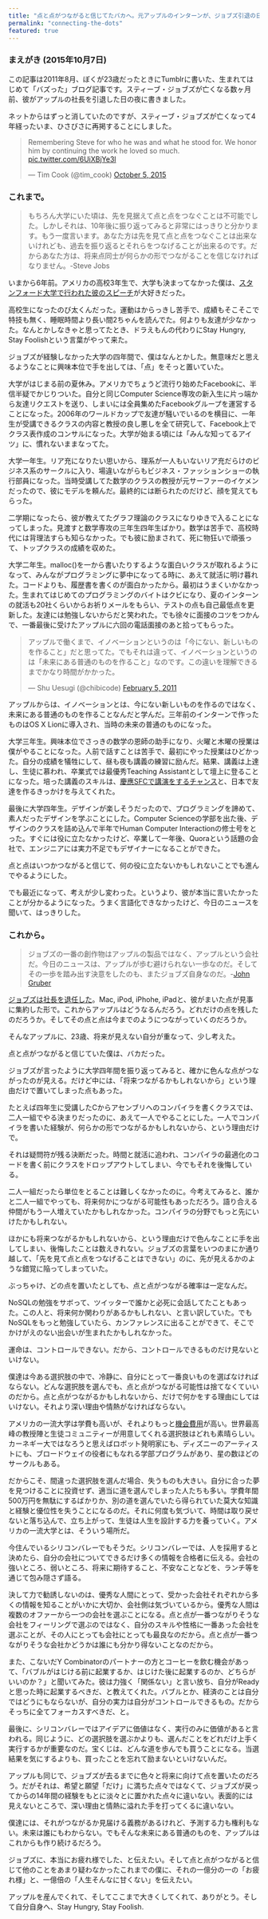 ```yaml
---
title: "点と点がつながると信じてたバカへ。元アップルのインターンが、ジョブズ引退の日に思ったこと。"
permalink: "connecting-the-dots"
featured: true
---
```


### まえがき (2015年10月7日)

この記事は2011年8月、ぼくが23歳だったときにTumblrに書いた、生まれてはじめて「バズった」ブログ記事です。スティーブ・ジョブズが亡くなる数ヶ月前、彼がアップルの社長を引退した日の夜に書きました。

ネットからはずっと消していたのですが、スティーブ・ジョブズが亡くなって4年経ったいま、ひさびさに再掲することにしました。

<blockquote class="twitter-tweet" lang="en"><p lang="en" dir="ltr">Remembering Steve for who he was and what he stood for. We honor him by continuing the work he loved so much. <a href="http://t.co/6UiXBjYe3l">pic.twitter.com/6UiXBjYe3l</a></p>&mdash; Tim Cook (@tim_cook) <a href="https://twitter.com/tim_cook/status/650999329700868096">October 5, 2015</a></blockquote>

### これまで。

> もちろん大学にいた頃は、先を見据えて点と点をつなぐことは不可能でした。しかしそれは、10年後に振り返ってみると非常にはっきりと分かります。もう一度言います。あなた方は先を見て点と点をつなぐことは出来ないけれども、過去を振り返るとそれらをつなげることが出来るのです。だからあなた方は、将来点同士が何らかの形でつながることを信じなければなりません。-Steve Jobs

いまから6年前。アメリカの高校3年生で、大学も決まってなかった僕は、[スタンフォード大学で行われた彼のスピーチ](http://svlifelog.blogspot.com/2009/05/steve-jobs-speech-in-japanese.html)が大好きだった。

高校生になったのび太くんだった。運動はからっきし苦手で、成績もそこそこで特技も無く、睡眠時間より長い間2ちゃんを読んでた。何よりも友達が少なかった。なんとかしなきゃと思ってたとき、ドラえもんの代わりにStay Hungry, Stay Foolishという言葉がやって来た。

ジョブズが経験しなかった大学の四年間で、僕はなんとかした。無意味だと思えるようなことに興味本位で手を出しては、「点」をそっと置いていた。

大学がはじまる前の夏休み。アメリカでちょうど流行り始めたFacebookに、半信半疑でかじりついた。自分と同じComputer Science専攻の新入生に片っ端から友達リクエストを送り、しまいには全員集めたFacebookグループを運営することになった。2006年のワールドカップで友達が騒いでいるのを横目に、一年生が受講できるクラスの内容と教授の良し悪しを全て研究して、Facebook上でクラス表作成のコンサルになった。大学が始まる頃には「みんな知ってるアイツ」に、慣れないままなってた。

大学一年生。リア充になりたい思いから、理系が一人もいないリア充だらけのビジネス系のサークルに入り、場違いながらもビジネス・ファッションショーの執行部員になった。当時受講してた数学のクラスの教授が元サーファーのイケメンだったので、彼にモデルを頼んだ。最終的には断られたのだけど、顔を覚えてもらった。

二学期になったら、彼が教えてたグラフ理論のクラスになりゆきで入ることになってしまった。見渡すと数学専攻の三年生四年生ばかり。数学は苦手で、高校時代には背理法すらも知らなかった。でも彼に励まされて、死に物狂いで頑張って、トップクラスの成績を収めた。

大学二年生。malloc()を一から書いたりするような面白いクラスが取れるようになって、みんながプログラミングに夢中になってる時に、あえて就活に明け暮れた。コードよりも、履歴書を書くのが面白かったから。最初はうまくいかなかった。生まれてはじめてのプログラミングのバイトはクビになり、夏のインターンの就活も20社くらいからお祈りメールをもらい、テストの点も自己最低点を更新した。友達には勉強しないからだと笑われた。でも徐々に面接のコツをつかんで、一番最後に受けたアップルに六回の電話面接のあと拾ってもらった。

<p><blockquote class="twitter-tweet" lang="en"><p>アップルで働くまで、イノベーションというのは「今にない、新しいものを作ること」だと思ってた。でもそれは違って、イノベーションというのは「未来にある普通のものを作ること」なのです。この違いを理解できるまでかなり時間がかかった。</p>&mdash; Shu Uesugi (@chibicode) <a href="https://twitter.com/chibicode/statuses/33769337827368960">February 5, 2011</a></blockquote></p>

アップルからは、イノベーションとは、今にない新しいものを作るのではなく、未来にある普通のものを作ることなんだと学んだ。三年前のインターンで作ったものはOS X Lionに導入され、当時の未来の普通のものになった。

大学三年生。興味本位でさっきの数学の恩師の助手になり、火曜と木曜の授業は僕がやることになった。人前で話すことは苦手で、最初にやった授業はひどかった。自分の成績を犠牲にして、昼も夜も講義の練習に励んだ。結果、講義は上達し、生徒に慕われ、卒業式では最優秀Teaching Assistantとして壇上に登ることになった。培った講義のスキルは、[慶應SFCで講演をするチャンス](http://togetter.com/li/159103)と、日本で友達を作るきっかけを与えてくれた。

最後に大学四年生。デザインが楽しそうだったので、プログラミングを諦めて、素人だったデザインを学ぶことにした。Computer Scienceの学部を出た後、デザインのクラスを詰め込んで半年でHuman Computer Interactionの修士号をとった。すぐには役に立たなかったけど、卒業して一年後、Quoraという話題の会社で、エンジニアには実力不足でもデザイナーになることができた。

点と点はいつかつながると信じて、何の役に立たないかもしれないことでも進んでやるようにした。

でも最近になって、考えが少し変わった。というより、彼が本当に言いたかったことが分かるようになった。うまく言語化できなかったけど、今日のニュースを聞いて、はっきりした。

### これから。

> ジョブズの一番の創作物はアップルの製品ではなく、アップルという会社だ。今日のニュースは、アップルが歩む避けられない一歩なのだ。そしてその一歩を踏み出す決意をしたのも、またジョブズ自身なのだ。-[John Gruber](http://daringfireball.net/2011/08/resigned)

[ジョブズは社長を退任した](http://jp.techcrunch.com/archives/20110824steve-jobs-resigns-from-apple/)。Mac, iPod, iPhohe, iPadと、彼がまいた点が見事に集約した形で。これからアップルはどうなるんだろう。どれだけの点を残したのだろうか。そしてその点と点は今までのようにつながっていくのだろうか。

そんなアップルに、23歳、将来が見えない自分が重なって、少し考えた。

点と点がつながると信じていた僕は、バカだった。

ジョブズが言ったように大学四年間を振り返ってみると、確かに色んな点がつながったのが見える。だけど中には、「将来つながるかもしれないから」という理由だけで置いてしまった点もあった。

たとえば四年生に受講したCからアセンブリへのコンパイラを書くクラスでは、二人一組でやる決まりだったのに、あえて一人でやることにした。一人でコンパイラを書いた経験が、何らかの形でつながるかもしれないから、という理由だけで。

それは疑問符が残る決断だった。時間と就活に追われ、コンパイラの最適化のコードを書く前にクラスをドロップアウトしてしまい、今でもそれを後悔している。

二人一組だったら単位をとることは難しくなかったのに。今考えてみると、誰かと二人一組でやっても、将来何かにつながる可能性もあっただろう。語り合える仲間がもう一人増えていたかもしれなかった。コンパイラの分野でもっと先にいけたかもしれない。

ほかにも将来つながるかもしれないから、という理由だけで色んなことに手を出してしまい、後悔したことは数えきれない。ジョブズの言葉をいつのまにか通り越して、「先を見て点と点をつなげることはできない」のに、先が見えるかのような錯覚に陥ってしまっていた。

ぶっちゃけ、どの点を置いたとしても、点と点がつながる確率は一定なんだ。

NoSQLの勉強をサボって、ツイッターで誰かと必死に会話してたこともあった。この人と、将来何か関わりがあるかもしれない、と言い訳していた。でもNoSQLをもっと勉強していたら、カンファレンスに出ることができて、そこでかけがえのない出会いが生まれたかもしれなかった。

運命は、コントロールできない。だから、コントロールできるものだけ見ないといけない。

僕達は今ある選択肢の中で、冷静に、自分にとって一番良いものを選ばなければならない。どんな選択肢を選んでも、点と点がつながる可能性は捨てなくていいのだから。点と点がつながるかもしれないから、だけで何かをする理由にしてはいけない。それより深い理由や情熱がなければならない。

アメリカの一流大学は学費も高いが、それよりもっと[機会費用](http://ja.wikipedia.org/wiki/%E6%A9%9F%E4%BC%9A%E8%B2%BB%E7%94%A8)が高い。世界最高峰の教授陣と生徒コミュニティーが用意してくれる選択肢はどれも素晴らしい。カーネギー大ではなろうと思えばロボット発明家にも、ディズニーのアーティストにも、ブロードウェイの役者にもなれる学部プログラムがあり、星の数ほどのサークルもある。

だからこそ、間違った選択肢を選んだ場合、失うものも大きい。自分に合った夢を見つけることに投資せず、適当に道を選んでしまった人たちも多い。学費年間500万円を無駄にするばかりか、別の道を選んでいたら得られていた莫大な知識と経験と優位性を失うことになるのだ。それに何度も気づいて、時間は取り戻せないと落ち込んで、立ち上がって、生徒は人生を設計する力を養っていく。アメリカの一流大学とは、そういう場所だ。

今住んでいるシリコンバレーでもそうだ。シリコンバレーでは、人を採用すると決めたら、自分の会社についてできるだけ多くの情報を合格者に伝える。会社の強いところ、弱いところ、将来に期待すること、不安なことなどを、ランチ等を通じて包み隠さず語る。

決して力で勧誘しないのは、優秀な人間にとって、受かった会社それぞれから多くの情報を知ることがいかに大切か、会社側は気づいているから。優秀な人間は複数のオファーから一つの会社を選ぶことになる。点と点が一番つながりそうな会社をフィーリングで選ぶのではなく、自分のスキルや性格に一番あった会社を選ぶことが、その人にとっても会社にとっても最良なのだから。点と点が一番つながりそうな会社かどうかは誰にも分かり得ないことなのだから。

また、こないだY Combinatorのパートナーの方とコーヒーを飲む機会があって、「バブルがはじける前に起業するか、はじけた後に起業するのか、どちらがいいのか？」と聞いてみた。彼は力強く「関係ない」と言い放ち、自分がReadyと思った時に起業するべきだ、と教えてくれた。バブルとか、経済のことは自分ではどうにもならないが、自分の実力は自分がコントロールできるもの。だからそっちに全てフォーカスすべきだ、と。

最後に、シリコンバレーではアイデアに価値はなく、実行のみに価値があると言われる。同じように、どの選択肢を選ぶかよりも、選んだことをどれだけ上手く実行するかが重要なのだ。宝くじは、どんな道を歩んでも買うことになる。当選結果を気にするよりも、買ったことを忘れて励まないといけないんだ。

アップルも同じで、ジョブズが去るまでに色々と将来に向けて点を置いたのだろう。だがそれは、希望と願望「だけ」に満ちた点々ではなくて、ジョブズが戻ってからの14年間の経験をもとに淡々とに置かれた点々に違いない。表面的には見えないところで、深い理由と情熱に溢れた手を打ってくるに違いない。

僕達には、それがつながるか見届ける義務があるけれど、予測する力も権利もない。未来は誰にもわからない。でもそんな未来にある普通のものを、アップルはこれからも作り続けるだろう。

ジョブズに、本当にお疲れ様でした、と伝えたい。そして点と点がつながると信じて他のことをあまり疑わなかったこれまでの僕に、それの一億分の一の「お疲れ様」と、一億倍の「人生そんなに甘くない」を伝えたい。

アップルを産んでくれて、そしてここまで大きくしてくれて、ありがとう。そして自分自身へ、Stay Hungry, Stay Foolish.
